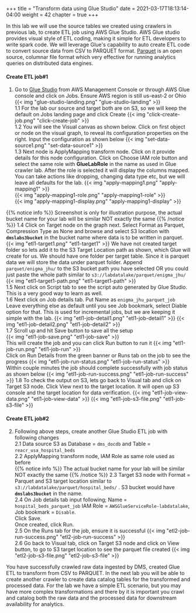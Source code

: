 +++
title = "Transform data using Glue Studio"
date = 2021-03-17T18:13:14-04:00
weight = 42
chapter = true
+++

In this lab we will use the source tables we created using crawlers in previous lab, to create ETL job using AWS Glue Studio. AWS Glue studio provides visual style of ETL coding, making it simple for ETL developers to write spark code. We will leverage Glue's capability to auto create ETL code to convert source data from CSV to PARQUET format. [Parquet](https://parquet.apache.org/) is an open source, columnar file format which very effective for running analytics queries on distributed data engines.

#### Create ETL job#1
1.  Go to [Glue Studio](https://us-east-2.console.aws.amazon.com/gluestudio/home?region=us-east-2#/) from AWS Management Console or through AWS Glue console and click on Jobs.
    Ensure AWS region is still us-east-2 or Ohio
    {{< img "glue-studio-landing.png" "glue-studio-landing" >}}  
1.1 For the lab our source and target both are on S3, so we will keep the default on Jobs landing page and click Create
    {{< img "click-create-job.png" "click-create-job" >}}  
1.2 You will see the Visual canvas as shown below. Click on first object or node on the visual graph, to reveal its configuration properties on the right.
Input the configuration as shown below
    {{< img "set-data-source1.png" "set-data-source1" >}}  
1.3 Next node is ApplyMapping transform node. Click on it provide details for this node configuration. Click on Choose IAM role button and select the same role with **GlueLabRole** in the name as used in Glue crawler lab. After the role is selected it will display the columns mapped. You can take actions like dropping, changing data type etc, but we will leave all defaults for the lab.
    {{< img "apply-mapping1.png" "apply-mapping1" >}}  
    {{< img "apply-mapping1-role.png" "apply-mapping1-role" >}}  
    {{< img "apply-mapping1-display.png" "apply-mapping1-display" >}}  

{{% notice info %}}
Screenshot is only for illustration purpose, the actual bucket name for your lab will be similar NOT exactly the same
{{% /notice %}}
1.4 Click on Target node on the graph next. Select Format as Parquet, Compression Type as None and browse and select S3 location with **`dmslabs3bucket`** in the bucket name where data is to be written in parquet.
    {{< img "etl1-target1.png" "etl1-target1" >}} 
We have not created target folder so lets add it to the S3 Target Location path as shown, which Glue will create for us. We should have one folder per target table. Since it is parquet data we will store the data under parquet folder. Append `parquet/enigma_jhu/` to the S3 bucket path you have selected OR you could just paste the whole path similar to `s3://labdatalake/parquet/enigma_jhu/`
    {{< img "etl1-target1-path.png" "etl1-target1-path" >}}   
1.5 Next click on Script tab to see the script auto generated by Glue Studio. This is a very good way to learn as well.  
1.6 Next click on Job details tab. Put Name as `enigma_jhu_parquet_job`
    Leave everything else as default until you see Job bookmark, select Diable option for that. This is used for incremental jobs, but we are keeping it simple with the lab.
        {{< img "etl1-job-detail1.png" "etl1-job-detail1" >}} 
        {{< img "etl1-job-detail2.png" "etl1-job-detail2" >}}   
1.7 Scroll up and hit Save button to save all the setup  
    {{< img "etl1-job-save.png" "etl1-job-save" >}}  
    This will create the job and you can click Run button to run it
    {{< img "etl1-job-run.png" "etl1-job-run" >}}  
    Click on Run Details from the green banner or Runs tab on the job to see the progress
    {{< img "etl1-job-run-status.png" "etl1-job-run-status" >}}  
    Within couple minutes the job should complete successfully with job status as shown below
    {{< img "etl1-job-run-success.png" "etl1-job-run-success" >}} 
1.8 To check the output on S3, lets go back to Visual tab and click on Target S3 node. Click View next to the target location. It will open up S3 console and the target location for data verification. 
    {{< img "etl1-job-view-data.png" "etl1-job-view-data" >}} 
    {{< img "etl1-job-s3-file.png" "etl1-job-s3-file" >}} 

#### Create ETL job#2
2.  Following above steps, create another Glue Studio ETL job with following changes  
2.1 Data source S3 as Database = `dms_docdb` and Table = `reacr_usa_hospital_beds`  
2.2 ApplyMapping transform node, IAM Role as same role used as before  
{{% notice info %}}
The actual bucket name for your lab will be similar NOT exactly the same
{{% /notice %}}
2.3 Target S3 node with Format = Parquet and S3 target location similar to `s3://labdatalake/parquet/hospital_beds/` . S3 bucket would have **`dmslabs3bucket`** in the name.  
2.4 On Job details tab input following; Name = `hospital_beds_parquet_job`
    IAM Role = `AWSGlueServiceRole-labdatalake`, Job bookmark = `Disable`.  
    Click Save.  
    Once created, click Run.    
2.5 On the Runs tab for the job, ensure it is successful
    {{< img "etl2-job-run-success.png" "etl2-job-run-success" >}}   
2.6 Go back to Visual tab, click on Target S3 node and click on View button, to go to S3 target location to see the parquet file created
    {{< img "etl2-job-s3-file.png" "etl2-job-s3-file" >}}  

You have successfully crawled raw data ingested by DMS, created Glue ETL to transform from CSV to PARQUET. In the next lab you will be able to create another crawler to create data catalog tables for the transformed and processed data. For the lab we have a simple ETL scenario, but you may have more complex transformations and there by it is important you crawl and catalog both the raw data and the processed data for downstream availability for analytics.
